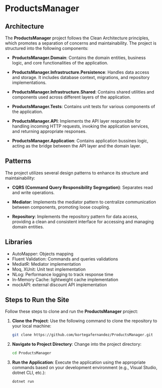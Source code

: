 # ProductsManager

## Architecture

The **ProductsManager** project follows the Clean Architecture principles, which promotes a separation of concerns and maintainability. The project is structured into the following components:

- **ProductsManager.Domain**: Contains the domain entities, business logic, and core functionalities of the application.

- **ProductsManager.Infrastructure.Persistence**: Handles data access and storage. It includes database context, migrations, and repository implementations.

- **ProductsManager.Infrastructure.Shared**: Contains shared utilities and components used across different layers of the application.

- **ProductsManager.Tests**: Contains unit tests for various components of the application.

- **ProductsManager.API**: Implements the API layer responsible for handling incoming HTTP requests, invoking the application services, and returning appropriate responses.

- **ProductsManager.Application**: Contains application bussines logic, acting as the bridge between the API layer and the domain layer.

## Patterns

The project utilizes several design patterns to enhance its structure and maintainability:

- **CQRS (Command Query Responsibility Segregation)**: Separates read and write operations.

- **Mediator**: Implements the mediator pattern to centralize communication between components, promoting loose coupling.

- **Repository**: Implements the repository pattern for data access, providing a clean and consistent interface for accessing and managing domain entities.

## Libraries

- AutoMapper: Objects mapping
- Fluent Validation: Commands and queries validations
- MediatR: Mediator implementation
- Moq, XUnit: Unit test implementation
- NLog: Performance logging to track response time
- In-Memory Cache: lightweight cache implementation
- mockAPI: external discount API implementation


## Steps to Run the Site

Follow these steps to clone and run the **ProductsManager** project:

1. **Clone the Project**: Use the following command to clone the repository to your local machine:

   ```bash
   git clone https://github.com/kortegafernandez/ProductsManager.git
2. **Navigate to Project Directory**: Change into the project directory:

   ```bash
   cd ProductsManager

3. **Run the Application**: Execute the application using the appropriate commands based on your development environment (e.g., Visual Studio, dotnet CLI, etc.):

   ```bash
   dotnet run



